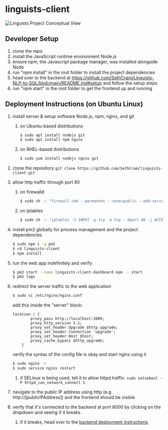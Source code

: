 # linguists-client
![Linguists Project Conceptual View](https://user-images.githubusercontent.com/86444777/219822992-974e45b1-fb9a-4600-90f9-78c37d9c9c89.png)

## Developer Setup
1. clone the repo
2. install the JavaScript runtime environment Node.js 
3. ensure npm, the Javascript package manager, was installed alongside Node
4. run "npm install" in the root folder to install the project dependencies
5. head over to the backend at https://github.com/SethCram/Linguists-NLP-to-SQL/blob/main/README.md#setup and follow the setup steps
6. run "npm start" in the root folder to get the frontend up and running

## Deployment Instructions (on Ubuntu Linux)
1. install server & setup software Node.js, npm, nginx, and git
    1. on Ubuntu-based distributions
        ```sh
        $ sudo apt install nodejs git
        $ sudo apt install npm nginx
        ```
    2. on RHEL-based distributions
        ```sh
        $ sudo yum install nodejs nginx git
        ```
2. clone the repository `git clone https://github.com/SethCram/linguists-client.git`
3. allow http traffic through port 80
    1. on firewalld 
        ```sh
        $ sudo sh -c "firewall-cmd --permanent --zone=public --add-service=http && firewall-cmd --reload"
        ```
    2. on iptables
        ```sh
        $ sudo sh -c "iptables -I INPUT -p tcp -m tcp --dport 80 -j ACCEPT && service iptables save"
        ```
4. install pm2 globally for process management and the project dependencies 
    ```sh
    $ sudo npm i -g pm2
    $ cd linguists-client
    $ npm install
    ```
5. run the web app indefinitely and verify
    ```sh
    $ pm2 start --name linguists-client-dashboard npm -- start
    $ pm2 logs 
    ```
6. redirect the server traffic to the web application
    ```sh
    $ sudo vi /etc/nginx/nginx.conf
    ```
    add this inside the "server" block:
    ```
    location / {
            proxy_pass http://localhost:3000;
            proxy_http_version 1.1;
            proxy_set_header Upgrade $http_upgrade;
            proxy_set_header Connection 'upgrade';
            proxy_set_header Host $host;
            proxy_cache_bypass $http_upgrade;
        }
    ```
    verify the syntax of the config file is okay and start nginx using it
    ```sh
    $ sudo nginx -t
    $ sudo service nginx restart
    ```
    1. if SELinux is being used, tell it to allow httpd traffic: `sudo setsebool -P httpd_can_network_connect 1`
        
7. navigate to the public IP address using http (e.g. http://[publicIPAddress]) and the frontend should be visible 
8. verify that it's connected to the backend at port 8000 by clicking on the dropdown and seeing if it breaks
    1. if it breaks, head over to the [backend deployment instructions](https://github.com/SethCram/Linguists-NLP-to-SQL#deployment-instructions)
